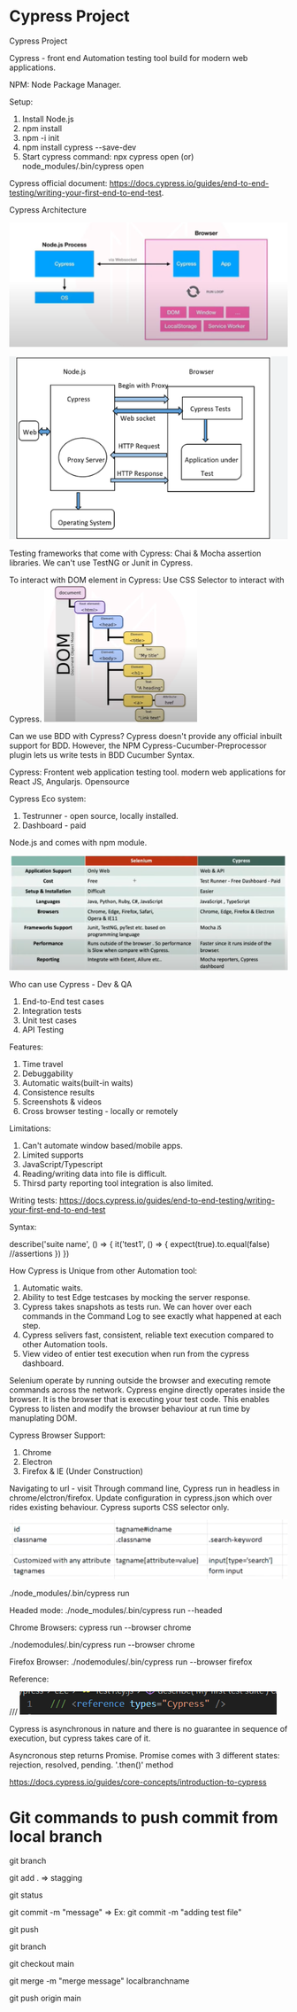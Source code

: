 # Cypress Project 
Cypress Project


Cypress - front end Automation testing tool build for modern web applications.

NPM: Node Package Manager.

Setup: 
1) Install Node.js 
2) npm install
3) npm -i init
4) npm install cypress --save-dev
5) Start cypress command: npx cypress open (or) node_modules/.bin/cypress open

Cypress official document: https://docs.cypress.io/guides/end-to-end-testing/writing-your-first-end-to-end-test.

Cypress Architecture

![alt text](image.png)

![alt text](image-1.png)

Testing frameworks that come with Cypress: Chai & Mocha assertion libraries. We can't use TestNG or Junit in Cypress.

To interact with DOM element in Cypress: Use CSS Selector to interact with Cypress.
![alt text](image-2.png)


Can we use BDD with Cypress?
Cypress doesn't provide any official inbuilt support for BDD. However, the NPM Cypress-Cucumber-Preprocessor plugin lets us write tests in BDD Cucumber Syntax.

Cypress:
Frontent web application testing tool.
modern web applications for React JS, Angularjs.
Opensource

Cypress Eco system:
1) Testrunner - open source, locally installed.
2) Dashboard - paid

Node.js and comes with npm module.

![alt text](image-3.png)

Who can use Cypress - Dev & QA
1) End-to-End test cases
2) Integration tests
3) Unit test cases
4) API Testing

Features:
1) Time travel
2) Debuggability
3) Automatic waits(built-in waits)
4) Consistence results
5) Screenshots & videos
6) Cross browser testing - locally or remotely

Limitations:
1) Can't automate window based/mobile apps.
2) Limited supports
3) JavaScript/Typescript
4) Reading/writing data into file is difficult.
5) Thirsd party reporting tool integration is also limited.

Writing tests: https://docs.cypress.io/guides/end-to-end-testing/writing-your-first-end-to-end-test

Syntax: 

describe('suite name', () => {
  it('test1', () => {
    expect(true).to.equal(false) //assertions
  })
})


How Cypress is Unique from other Automation tool:
1) Automatic waits.
2) Ability to test Edge testcases by mocking the server response.
3) Cypress takes snapshots as tests run. We can hover over each commands in the Command Log to see exactly what happened at each step.
4) Cypress selivers fast, consistent, reliable text execution compared to other Automation tools.
5) View video of entier test execution when run from the cypress dashboard.

Selenium operate by running outside the browser and executing remote commands across the network. Cypress engine directly operates inside the browser. It is the browser that is executing your test code.
This enables Cypress to listen and modify the browser behaviour at run time by manuplating DOM. 

Cypress Browser Support:
1) Chrome
2) Electron
3) Firefox & IE (Under Construction)

Navigating to url - visit
Through command line, Cypress run in headless in chrome/elctron/firefox.
Update configuration in cypress.json which over rides existing behaviour.
Cypress suports CSS selector only.

![alt text](image-4.png)

./node_modules/.bin/cypress run

Headed mode:
./node_modules/.bin/cypress run --headed

Chrome Browsers:
cypress run --browser chrome

./nodemodules/.bin/cypress run --browser chrome

Firefox Browser:
./nodemodules/.bin/cypress run --browser firefox


Reference:

/// <reference types="Cypress" />
<reference types="Cypress" />
![alt text](image-5.png)

Cypress is asynchronous in nature and there is no guarantee in sequence of execution, but cypress takes care of it.

Asyncronous step returns Promise. Promise comes with 3 different states: rejection, resolved, pending.
'.then()' method 

https://docs.cypress.io/guides/core-concepts/introduction-to-cypress

# Git commands to push commit from local branch
git branch

git add . => stagging

git status

git commit -m "message" => Ex: git commit -m "adding test file"

git push



git branch

git checkout main

git merge -m "merge message" localbranchname

git push origin main
































